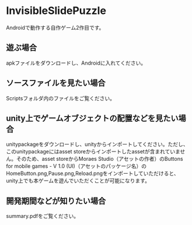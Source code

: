 # InvisibleSlidePuzzle
Androidで動作する自作ゲーム2作目です。

## 遊ぶ場合
apkファイルをダウンロードし、Androidに入れてください。

## ソースファイルを見たい場合
Scriptsフォルダ内のファイルをご覧ください。

## unity上でゲームオブジェクトの配置などを見たい場合
unitypackageをダウンロードし、unityからインポートしてください。ただし、このunitypackageにはasset storeからインポートしたassetが含まれていません。そのため、asset storeからMoraes Studio（アセットの作者）のButtons for mobile games - V 1.0 (UI)（アセットのパッケージ名）のHomeButton.png,Pause.png,Reload.pngをインポートしていただけると、unity上でも本ゲームを遊んでいただくことが可能になります。

## 開発期間などが知りたい場合
summary.pdfをご覧ください。


